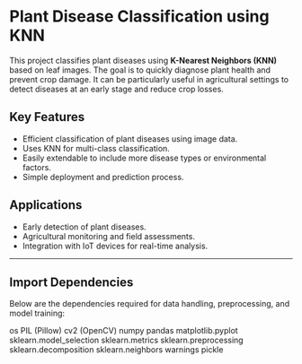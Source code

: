 # Plant Disease Classification using KNN

This project classifies plant diseases using **K-Nearest Neighbors (KNN)** based on leaf images. The goal is to quickly diagnose plant health and prevent crop damage. It can be particularly useful in agricultural settings to detect diseases at an early stage and reduce crop losses.

## Key Features

* Efficient classification of plant diseases using image data.
* Uses KNN for multi-class classification.
* Easily extendable to include more disease types or environmental factors.
* Simple deployment and prediction process.

## Applications

* Early detection of plant diseases.
* Agricultural monitoring and field assessments.
* Integration with IoT devices for real-time analysis.

---

## Import Dependencies

Below are the dependencies required for data handling, preprocessing, and model training:

os
PIL (Pillow)
cv2 (OpenCV)
numpy
pandas
matplotlib.pyplot
sklearn.model_selection
sklearn.metrics
sklearn.preprocessing
sklearn.decomposition
sklearn.neighbors
warnings
pickle
